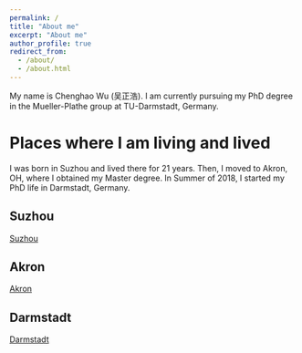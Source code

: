 ```yaml
---
permalink: /
title: "About me"
excerpt: "About me"
author_profile: true
redirect_from: 
  - /about/
  - /about.html
---
```


My name is Chenghao Wu (吴正浩). I am currently pursuing my PhD degree in the Mueller-Plathe group at TU-Darmstadt, Germany.

Places where I am living and lived
======
I was born in Suzhou and lived there for 21 years. Then, I moved to Akron, OH, where I obtained my Master degree. In Summer of 2018, I started my PhD life in Darmstadt, Germany.

Suzhou
------
[Suzhou](https://en.wikipedia.org/wiki/Suzhou)

Akron
------
[Akron](https://en.wikipedia.org/wiki/Akron,_Ohio)

Darmstadt
------
[Darmstadt](https://en.wikipedia.org/wiki/Darmstadt)